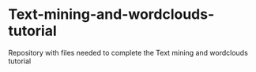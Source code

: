 # Text-mining-and-wordclouds-tutorial
Repository with files needed to complete the Text mining and wordclouds tutorial
